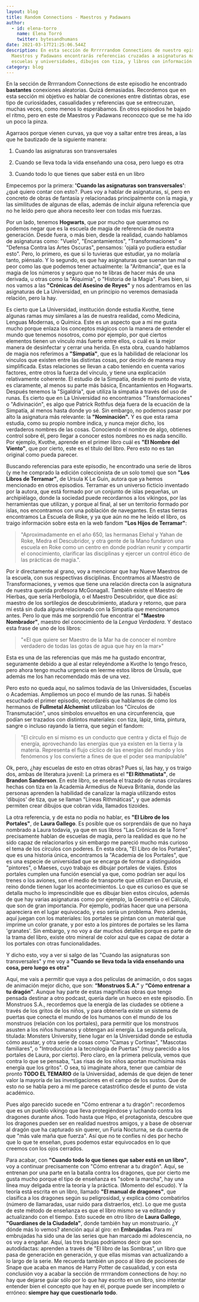 ```yaml
---
layout: blog
title: Random Connections - Maestros y Padawans
author:
  - id: elena-torro
    name: Elena Torró
    twitter: bytesandhumans
date: 2021-03-17T21:25:06.544Z
description: En esta sección de Rrrrrrandom Connections de nuestro episodio de
  Maestros y Padawans encontrarás referencias cruzadas a asignaturas mágicas,
  escuelas y universidades, dibujos con tiza, y libros con información muy útil.
category: blog
---
```

En la sección de Rrrrrandom Connections de este episodio he encontrado **bastantes** conexiones aleatorias. Quizá demasiadas. Recordemos que en esta sección mi objetivo es hablar de conexiones entre distintas obras, ese tipo de curiosidades, casualidades y referencias que se entrecruzan, muchas veces, como menos lo esperábamos. En otros episodios he bajado el ritmo, pero en este de Maestros y Padawans reconozco que se me ha ido un poco la pinza.

Agarraos porque vienen curvas, ya que voy a saltar entre tres áreas, a las que he bautizado de la siguiente manera:

1) Cuando las asignaturas son transversales

2) Cuando se lleva toda la vida enseñando una cosa, pero luego es otra

3) Cuando todo lo que tienes que saber está en un libro

Empecemos por la primera: **'Cuando las asignaturas son transversales'**: ¿qué quiero contar con esto?. Pues voy a hablar de asignaturas, sí, pero en concreto de obras de fantasía y relacionadas principalmente con la magia, y las similitudes de algunas de ellas, además de incluir alguna referencia que no he leído pero que ahora necesito leer con todas mis fuerzas. 

Por un lado, tenemos **Hogwarts**, que por mucho que queramos no podemos negar que es la escuela de magia de referencia de nuestra generación. Desde fuera, o más bien, desde la realidad, cuando hablamos de asignaturas como: "Vuelo", "Encantamientos", "Transformaciones" o "Defensa Contra las Artes Oscuras", pensamos: 'ojalá yo pudiera estudiar esto". Pero, lo primero, es que si lo tuvieras que estudiar, ya no molaría tanto, piénsalo. Y lo segundo, es que hay asignaturas que suenan tan mal o peor como las que podemos tener actualmente: la "Aritmancia", que es la magia de los números y seguro que no te libras de hacer más de una derivada, u otras como la "Alquimia", o "Historia de la Magia". Pues bien, si nos vamos a las **"Crónicas del Asesino de Reyes"** y nos adentramos en las asignaturas de La Universidad, en un principio no veremos demasiada relación, pero la hay. 



Es cierto que La Universidad, institución donde estudia Kvothe, tiene algunas ramas muy similares a las de nuestra realidad, como Medicina, Lenguas Modernas, o Química. Este es un aspecto que a mí me gusta mucho porque enlaza los conceptos mágicos con la manera de entender el mundo que tenemos nosotros, como por ejemplo, por qué ciertos elementos tienen un vínculo más fuerte entre ellos, o cuál es la mejor manera de desinfectar y cerrar una herida. En esta obra, cuando hablamos de magia nos referimos a **"Simpatía"**, que es la habilidad de relacionar los vínculos que existen entre las distintas cosas, por decirlo de manera muy simplificada. Estas relaciones se llevan a cabo teniendo en cuenta varios factores, entre otros la fuerza del vínculo, y tiene una explicación relativamente coherente. El estudio de la Simpatía, desde mi punto de vista, es claramente, al menos su parte más básica, Encantamientos en Hogwarts. Después tenemos la "Sigaldría", que utiliza la simpatía a través del uso de runas. Es cierto que en La Universidad no encontramos "Transformaciones" o "Adivinación", es algo que Patrick Rothfus deja fuera de la ecuación de la Simpatía, al menos hasta donde yo sé. Sin embargo, no podemos pasar por alto la asignatura más relevante: la **"Nominación".** Y es que esta rama estudia, como su propio nombre indica, y nunca mejor dicho, los verdaderos nombres de las cosas. Conociendo el nombre de algo, obtienes control sobre él, pero llegar a conocer estos nombres no es nada sencillo. Por ejemplo, Kvothe, aprende en el primer libro cuál es **"El Nombre del Viento"**, que por cierto, este es el título del libro. Pero esto no es tan original como pueda parecer. 

Buscando referencias para este episodio, he encontrado una serie de libros (y me he comprado la edición coleccionista de un solo tomo) que son **"Los Libros de Terramar"**, de Ursula K Le Guin, autora que ya hemos mencionado en otros episodios. Terramar es un universo ficticio inventado por la autora, que está formado por un conjunto de islas pequeñas, un archipiélago, donde la sociedad puede recordarnos a los vikingos, por las herramientas que utilizan, y porque al final, al ser un territorio formado por islas, nos encontramos con una población de navegantes. En estas tierras encontramos La Escuela de Roke, y ya que aún no me he leído el libro, os traigo información sobre esta en la web fandom **"Los Hijos de Terramar"**:

> "Aproximadamente en el año 650, las hermanas Elehal y Yahan de Roke, Medra el Descubridor, y otra gente de la Mano fundaron una escuela en Roke como un centro en donde podrían reunir y compartir el conocimiento, clarificar las disciplinas y ejercer un control ético de las prácticas de magia.". 

Por ir directamente al grano, voy a mencionar que hay Nueve Maestros de la escuela, con sus respectivas disciplinas. Encontramos al Maestro de Transformaciones, y vemos que tiene una relación directa con la asignatura de nuestra querida profesora McGonagall. También existe el Maestro de Hierbas, que sería Herbología, o el Maestro Descubridor, que dice así: maestro de los sortilegios de descubrimiento, atadura y retorno, que para mí está sin duda alguna relacionado con la Simpatía que mencionamos antes. Pero lo que más me sorprendió fue encontrar el **"Maestro Nombrador"**, maestro del conocimiento de la *Lengua Verdadera*. Y destaco esta frase de uno de los libros: 

> "«El que quiere ser Maestro de la Mar ha de conocer el nombre verdadero de todas las gotas de agua que hay en la mar»" 

Esta es una de las referencias que más me ha gustado encontrar, seguramente debido a que al estar releyéndome a Kvothe lo tengo fresco, pero ahora tengo mucha urgencia en leerme estos libros de Úrsula, que además me los han recomendado más de una vez.

Pero esto no queda aquí, no salimos todavía de las Universidades, Escuelas o Academias. Ampliemos un poco el mundo de las runas. Si habéis escuchado el primer episodio, recordaréis que hablamos de cómo los hermanos de **Fullmetal Alchemist** utilizaban los "Círculos de Transmutación", unos símbolos envueltos en una circunferencia, que podían ser trazados con distintos materiales: con tiza, lápiz, tinta, pintura, sangre o incluso rayando la tierra, que según el fandom: 

> "El círculo en sí mismo es un conducto que centra y dicta el flujo de energía, aprovechando las energías que ya existen en la tierra y la materia. Representa el flujo cíclico de las energías del mundo y los fenómenos y los convierte a fines de que el poder sea manipulable"

Ok, pero, ¿hay escuelas de esto en otras obras? Pues sí, las hay, y os traigo dos, ambas de literatura juvenil: La primera es el **"El Rithmatista"**, de **Brandon Sanderson**. En este libro, se enseña el trazado de runas circulares hechas con tiza en la Academia Armedius de Nueva Britania, donde las personas aprenden la habilidad de canalizar la magia utilizando estos 'dibujos' de tiza, que se llaman "Líneas Rithmáticas", y que además permiten crear dibujos que cobran vida, llamados tizoides. 

La otra referencia, y de esta no podía no hablar, es **"El Libro de los Portales"**, de **Laura Gallego**. Es posible que os sorprendáis de que no haya nombrado a Laura todavía, ya que en sus libros "Las Crónicas de la Torre" precisamente hablan de escuelas de magia, pero la realidad es que no he sido capaz de relacionarlos y sin embargo me pareció mucho más curioso el tema de los círculos con poderes. En esta obra, "El Libro de los Portales", que es una historia única, encontramos la "Academia de los Portales", que es una especie de universidad que se encarga de formar a distinguidos "pintores", o Maeses, cuyo trabajo es dibujar portales de viajes. Estos portales cumplen una función esencial ya que, como podrían ser aquí los trenes o los aviones, son el medio de transporte que utilizan en Darusia, el reino donde tienen lugar los acontecimientos. Lo que es curioso es que se detalla mucho lo imprescindible que es dibujar bien estos círculos, además de que hay varias asignaturas como por ejemplo, la Geometría o el Cálculo, que son de gran importancia. Por ejemplo, podrías hacer que una persona apareciera en el lugar equivocado, y eso sería un problema. Pero además, aquí juegan con los materiales: los portales se pintan con un material que imprime un color granate, y por esto a los pintores de portales se les llama 'granates'. Sin embargo, y no voy a dar muchos detalles porque es parte de la trama del libro, existe otro mineral de color azul que es capaz de dotar a los portales con otras funcionalidades.

Y dicho esto, voy a ver si salgo de las "Cuando las asignaturas son transversales" y me voy a **"Cuando se lleva toda la vida enseñando una cosa, pero luego es otra"**

Aquí, me vais a permitir que vaya a dos películas de animación, o dos sagas de animación mejor dicho, que son: **“Monstruos S.A.”** y **“Cómo entrenar a tu dragón”**. Aunque hay parte de estas magníficas obras que tengo pensada destinar a otro podcast, quería darle un hueco en este episodio. En Monstruos S.A., recordemos que la energía de las ciudades se obtiene a través de los gritos de los niños, y para obtenerla existe un sistema de puertas que conecta el mundo de los humanos con el mundo de los monstruos (relación con los portales), para permitir que los monstruos asusten a los niños humanos y obtengan así energía. La segunda película, titulada: Monsters University, tiene lugar en la Universidad donde se estudia cómo asustar, y otra serie de cosas como "Camas y Cortinas", "Mascotas familiares", o "Introducción a la tecnología de Puertas" (muy parecido a los portales de Laura, por cierto). Pero claro, en la primera película, vemos que contra lo que se pensaba, "Las risas de los niños aportan muchísima más energía que los gritos". O sea, tú imagínate ahora, tener que cambiar de pronto **TODO EL TEMARIO** de la Universidad, además de que dejen de tener valor la mayoría de las investigaciones en el campo de los sustos. Que de esto no se habla pero a mí me parece catastrófico desde el punto de vista académico.

Pues algo parecido sucede en "Cómo entrenar a tu dragón": recordemos que es un pueblo vikingo que lleva protegiéndose y luchando contra los dragones durante años. Todo hasta que Hipo, el protagonista, descubre que los dragones pueden ser en realidad nuestros amigos, y a base de observar al dragón que ha capturado sin querer, un Furia Nocturna, se da cuenta de que "más vale maña que fuerza". Así que no te confíes ni des por hecho que lo que te enseñan, pues podemos estar equivocados en lo que creemos con los ojos cerrados.

Para acabar, con **"Cuando todo lo que tienes que saber está en un libro"**, voy a continuar precisamente con "Cómo entrenar a tu dragón". Aquí, se entrenan por una parte en la batalla contra los dragones, que por cierto me gusta mucho porque el tipo de enseñanza es "sobre la marcha", hay una línea muy delgada entre la teoría y la práctica. (Momento del escudo). Y la teoría está escrita en un libro, llamado **"El manual de dragones"**, que clasifica a los dragones según su peligrosidad, y explica cómo combatirlos (número de llamaradas, usar ruido para distraerlos, etc). Lo que me gusta de este método de enseñanza es que el libro mismo se va editando y actualizando con el tiempo. Esto sucede en otro libro de **Laura Gallego**, **"Guardianes de la Ciudadela"**, donde también hay un monstruario. ¿Y dónde más lo vemos? atención aquí al giro: en **Embrujadas**. Para mí embrujadas ha sido una de las series que han marcado mi adolescencia, no os voy a engañar. Aquí, las tres brujas podríamos decir que son autodidactas: aprenden a través de "El libro de las Sombras", un libro que pasa de generación en generación, y que ellas mismas van actualizando a lo largo de la serie. Me recuerda también un poco al libro de pociones de Snape que acaba en manos de Harry Potter de casualidad, y con esta conclusión voy a acabar la sección de rrrrrandom connections de hoy: no hay que dejarse guiar sólo por lo que hay escrito en un libro, sino intentar entender bien el concepto que hay en él, porque puede ser incompleto o erróneo: **siempre hay que cuestionarlo todo**.